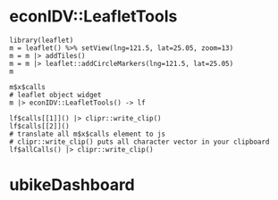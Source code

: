 # econIDV::LeafletTools


```{r}
library(leaflet)
m = leaflet() %>% setView(lng=121.5, lat=25.05, zoom=13) 
m = m |> addTiles()
m = m |> leaflet::addCircleMarkers(lng=121.5, lat=25.05)
m
```

```{r, include=FALSE}
m$x$calls
# leaflet object widget 
m |> econIDV::LeafletTools() -> lf

lf$calls[[1]]() |> clipr::write_clip()
lf$calls[[2]]()
# translate all m$x$calls element to js
# clipr::write_clip() puts all character vector in your clipboard
lf$allCalls() |> clipr::write_clip()
```

# ubikeDashboard

